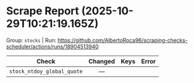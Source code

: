 # Scrape Report (2025-10-29T10:21:19.165Z)

Group: `stocks`  |  Run: https://github.com/AlbertoRoca96/scraping-checks-scheduler/actions/runs/18904513940

| Check | Changed | Keys | Error |
|---|:---:|:--|:--|
| `stock_ntdoy_global_quote` | — |  |  |
